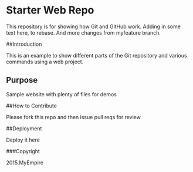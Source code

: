 # Starter Web Repo

This repository is for showing how Git and GitHub work. Adding in some text here, to rebase. And more changes from myfeature branch.

##Introduction

This is an example to show different parts of the Git repository and various commands using a web project.

## Purpose

Sample website with plenty of files for demos

##How to Contribute

Please fork this repo and then issue pull reqs for review

##Deployment

Deploy it here

###Copyright

2015.MyEmpire